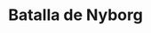 ﻿---
title: "Batalla de Nyborg"
permalink: periodes_477.html
layout: periode
dataInici: 1659-11-14
sidebar: periodes
pares:
  - 476:
    title: "Segunda Guerra Nórdica"
    dataInici: "(1655)"
    dataFi: "(1660)"

fills:
jocsPrincipals:
jocsEscenaris:
jocsEpoca:
  - title: "Nothing Gained But Glory"
    bggId: 39019
    escenari: "Nyborg"

jocsEpocaEscenaris:
---
